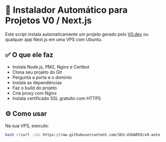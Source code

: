 # 🚀 Instalador Automático para Projetos V0 / Next.js

Este script instala automaticamente um projeto gerado pelo [V0.dev](https://v0.dev) ou qualquer app Next.js em uma VPS com Ubuntu.

## ✅ O que ele faz

- Instala Node.js, PM2, Nginx e Certbot
- Clona seu projeto do Git
- Pergunta a porta e o domínio
- Instala as dependências
- Faz o build do projeto
- Cria proxy com Nginx
- Instala certificado SSL gratuito com HTTPS

## ⚙️ Como usar

Na sua VPS, execute:

```bash
bash <(curl -sSL https://raw.githubusercontent.com/SEU-USUARIO/v0-auto-installer/main/setup.sh)
